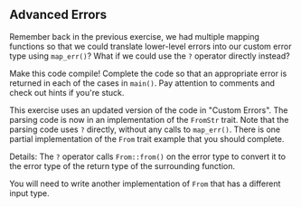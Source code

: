 ## Advanced Errors

Remember back in the previous exercise, we had multiple mapping functions so that we
could translate lower-level errors into our custom error type using
`map_err()`? What if we could use the `?` operator directly instead?

Make this code compile! Complete the code so that an appropriate error is returned in each of the cases in `main()`.
Pay attention to comments and check out hints if you're stuck.

<div class="hint">

This exercise uses an updated version of the code in "Custom Errors". The parsing
code is now in an implementation of the `FromStr` trait. Note that the
parsing code uses `?` directly, without any calls to `map_err()`. There is
one partial implementation of the `From` trait example that you should
complete.
</div>

<div class="hint">

Details: The `?` operator calls `From::from()` on the error type to convert
it to the error type of the return type of the surrounding function.
</div>
<div class="hint">

You will need to write another implementation of `From` that has a
different input type.
</div>